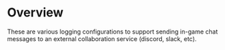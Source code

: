 # Overview

These are various logging configurations to support sending in-game chat messages to an external collaboration service (discord, slack, etc).
